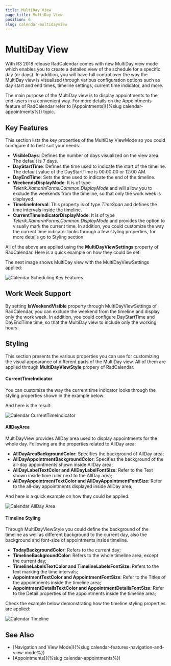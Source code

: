 ```yaml
---
title: MultiDay View
page_title: MultiDay View
position: 6
slug: calendar-multidayview
---
```


# MultiDay View #

With R3 2018 release RadCalendar comes with new MultiDay view mode which enables you to create a detailed view of the schedule for a specific day (or days). In addition, you will have full control over the way the MultiDay view is visualized through various configuration options such as day start and end times, timeline settings, current time indicator, and more.

The main purpose of the MultiDay view is to display appointments to the end-users in a convenient way. For more details on the Appointments feature of RadCalendar refer to [Appointments]({%slug calendar-appointments%}) topic.

## Key Features

This section lists the key properties of the MultiDay ViewMode so you could configure it to best suit your needs.

* **VisibleDays**: Defines the number of days visualized on the view area. The default is 7 days. 
* **DayStartTime**: Defines the time used to indicate the start of the timeline. The default value of the DayStartTime is 00:00:00 or 12:00 AM. 
* **DayEndTime**: Sets the time used to indicate the end of the timeline.
* **WeekendsDisplayMode**: It is of type *Telerik.XamarinForms.Common.DisplayMode* and will allow you to exclude the weekends from the timeline, so that only the work week is displayed.
* **TimelineInterval**: This property is of type *TimeSpan* and defines the time intervals inside the timeline.
* **CurrentTimeIndicatorDisplayMode**: It is of type *Telerik.XamarinForms.Common.DisplayMode* and provides the option to visually mark the current time. In addition, you could customize the way the current time indicator looks through a few styling properties, for more details go to Styling section.

All of the above are applied using the **MultiDayViewSettings** property of RadCalendar. Here is a quick example on how they could be set:

<snippet id='calendar-scheduling-keyfeatures'/>

The next image shows MultiDay view with the MultiDayViewSettings applied:

![Calendar Scheduling Key Features](images/calendar_scheduling_keysettings.png)

## Work Week Support

By setting **IsWeekendVisible** property through MultiDayViewSettings of RadCalendar, you can exclude the weekend from the timeline and display only the work week. In addition, you could configure DayStartTime and DayEndTime time, so that the MultiDay view to include only the working hours.

## Styling

This section presents the various properties you can use for customizing the visual appearance of different parts of the MultiDay view. All of them are applied through **MultiDayViewStyle** propery of RadCalendar. 
 
#### CurrentTimeIndicator

You can customize the way the current time indicator looks through the styling properties shown in the example below:

<snippet id='calendar-scheduling-currenttimeindicator' />

And here is the result:

![Calendar CurrentTimeIndicator](images/calendar_scheduling_timeindicator.png)

#### AllDayArea

MultiDayView provides AllDay area used to display appointments for the whole day. Following are the properties related to AllDay area:

* **AllDayAreaBackgroundColor**: Specifies the background of AllDay area;
* **AllDayAppointmentBackgroundColor**: Specifies the background of the all-day appointments shown inside AllDay area;
* **AllDayLabelTextColor and AllDayLabelFontSize**: Refer to the Text shown inside time ruler next to the AllDay area;
* **AllDayAppointmentTextColor and AllDayAppointmentFontSize**: Refer to the all-day appointments displayed inside AllDay area;

And here is a quick example on how they could be applied:

<snippet id='calendar-scheduling-alldaystyling' />

![Calendar AllDay Area](images/calendar_scheduling_alldayarea.png)

#### Timeline Styling 

Through MultiDayViewStyle you could define the background of the timeline as well as different background to the current day, also the background and font-size of appointments inside timeline.  

* **TodayBackgroundColor**: Refers to the current day;
* **TimelineBackgroundColor**: Refers to the whole timeline area, except the current day;
* **TimelineLabelsTextColor and TimelineLabelsFontSize**: Refers to the text marking the time intervals;
* **AppointmentTextColor and AppointmentFontSize**: Refer to the Titles of the appointments inside the timeline area;
* **AppointmentDetailsTextColor and AppointmentDetailsFontSize**: Refer to the Detail properties of the appointments inside the timeline area;

Check the example below demonstrating how the timeline styling properties are applied:

<snippet id='calendar-scheduling-timeline' />

![Calendar Timeline](images/calendar_scheduling_timeline.png)

## See Also

* [Navigation and View Mode]({%slug calendar-features-navigation-and-view-mode%})
* [Appointments]({%slug calendar-appointments%})
